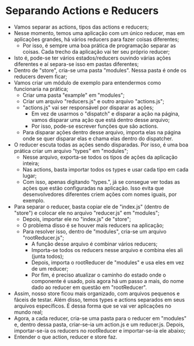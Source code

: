 # Separando Actions e Reducers

- Vamos separar as actions, tipos das actions e reducers;
- Nesse momento, temos uma aplicação com um único reducer, mas em aplicações grandes, há vários reducers para fazer coisas diferentes;
  - Por isso, é sempre uma boa prática de programação separar as coisas. Cada trecho da aplicação vai ter seu próprio reducer;
- Isto é, pode-se ter vários estados/reducers ouvindo várias ações diferentes e aí separa-se isso em pastas diferentes;
- Dentro de "store", cria-se uma pasta "modules". Nessa pasta é onde os reducers devem ficar;
- Vamos criar um módulo de exemplo para entendermos como funcionaria na prática;
  - Criar uma pasta "example" em "modules";
  - Criar um arquivo "reducers.js" e outro arquivo "actions.js";
  - "actions.js" vai ser responsável por disparar as ações;
    - Em vez de usarmos o "dispatch" e disparar a ação na página, vamos disparar uma ação que está dentro desse arquivo;
    - Por isso, pode-se escrever funções que são actions.
  - Para disparar ações dentro desse arquivo, importa elas na página onde se quer disparar elas e chama elas dentro do dispatcher.
- O reducer escuta todas as ações sendo disparadas. Por isso, é uma boa prática criar um arquivo "types" em "modules";
  - Nesse arquivo, exporta-se todos os tipos de ações da aplicação inteira;
  - Nas actions, basta importar todos os types e usar cada tipo em cada lugar;
  - Com isso, apenas digitando "types.", já se consegue ver todas as ações que estão configuradas na aplicação. Isso evita que desenvolvedores diferentes criem ações com nomes iguais, por exemplo.
- Para separar o reducer, basta copiar ele de "index.js" (dentro de "store") e colocar ele no arquivo "reducer.js" em "modules";
  - Depois, importar ele no "index.js" de "store";
  - O problema disso é se houver mais reducers na aplicação;
  - Para resolver isso, dentro de "modules", cria-se um arquivo "rootReducer.js";
    - A função desse arquivo é combinar vários reducers;
    - Importa-se todos os reducers nesse arquivo e combina eles ali (junta todos);
    - Depois, importa o rootReducer de "modules" e usa eles em vez de um reducer;
    - Por fim, é preciso atualizar o caminho do estado onde o componente é usado, pois agora há um passo a mais, do nome dado ao reducer em questão em "rootReducer".
- Assim, nosso store ficou mais organizado, com arquivos pequenos e fáceis de testar. Além disso, temos types e actions separados em seus arquivos específicos. É dessa forma que se vai ver aplicações no mundo real;
- Agora, a cada reducer, cria-se uma pasta para o reducer em "modules" e, dentro dessa pasta, criar-se-ia um action.js e um reducer.js. Depois, importar-se-ia os reducers no rootReducer e importar-se-ia ele abaixo;
- Entender o que action, reducer e store faz.
